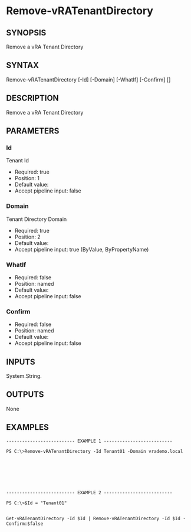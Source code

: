 # Remove-vRATenantDirectory

## SYNOPSIS
    
Remove a vRA Tenant Directory

## SYNTAX
 Remove-vRATenantDirectory [-Id] <String> [-Domain] <String> [-WhatIf] [-Confirm] [<CommonParameters>]    

## DESCRIPTION

Remove a vRA Tenant Directory

## PARAMETERS


### Id

Tenant Id

* Required: true
* Position: 1
* Default value: 
* Accept pipeline input: false

### Domain

Tenant Directory Domain

* Required: true
* Position: 2
* Default value: 
* Accept pipeline input: true (ByValue, ByPropertyName)

### WhatIf


* Required: false
* Position: named
* Default value: 
* Accept pipeline input: false

### Confirm


* Required: false
* Position: named
* Default value: 
* Accept pipeline input: false

## INPUTS

System.String.

## OUTPUTS

None

## EXAMPLES
```
-------------------------- EXAMPLE 1 --------------------------

PS C:\>Remove-vRATenantDirectory -Id Tenant01 -Domain vrademo.local







-------------------------- EXAMPLE 2 --------------------------

PS C:\>$Id = "Tenant01"


Get-vRATenantDirectory -Id $Id | Remove-vRATenantDirectory -Id $Id -Confirm:$false
```

